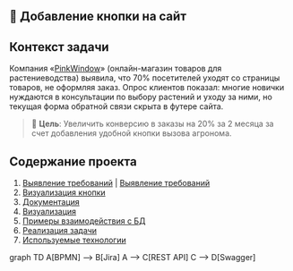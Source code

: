 

## 🔘 Добавление кнопки на сайт

## Контекст задачи

Компания «[PinkWindow](https://gr-move.github.io/Portfolio/docs/after-index.html)» (онлайн-магазин товаров для растениеводства) выявила, что 70% посетителей уходят со страницы товаров, не оформляя заказ. Опрос клиентов показал: многие новички нуждаются в консультации по выбору растений и уходу за ними, но текущая форма обратной связи скрыта в футере сайта.

> 📌 **Цель**: Увеличить конверсию в заказы на 20% за 2 месяца за счет добавления удобной кнопки вызова агронома.


## Содержание проекта

1. [Выявление требований](Identification-of-requirements.md)  |  [Выявление требований](https://gr-move.github.io/Portfolio/Cases/Case%20№%201/ior)
2. [Визуализация кнопки](https://gr-move.github.io/Portfolio/Cases/Case%20№%201/)
2. [Документация](https://gr-move.github.io/Portfolio/Cases/Case%20№%201/)
2. [Визуализация](https://gr-move.github.io/Portfolio/Cases/Case%20№%201/)
3. [Примеры взаимодействия с БД](https://gr-move.github.io/Portfolio/Cases/Case%20№%201/)
4. [Реализация задачи](https://gr-move.github.io/Portfolio/docs/before-index.html)
4. [Используемые технологии](https://gr-move.github.io/Portfolio/Cases/Case%20№%201/TechStack.json)


graph TD
    A[BPMN] --> B[Jira]
    A --> C[REST API]
    C --> D[Swagger]